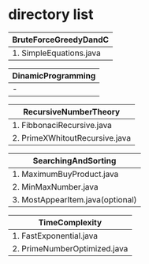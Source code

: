 # directory list

| BruteForceGreedyDandC
|-
|1. SimpleEquations.java 


| DinamicProgramming
|- 
|- 


| RecursiveNumberTheory
|-
|1. FibbonaciRecursive.java
|2. PrimeXWhitoutRecursive.java 


| SearchingAndSorting
|-
|1. MaximumBuyProduct.java
|2. MinMaxNumber.java
|3. MostAppearItem.java(optional)


| TimeComplexity
|-
|1. FastExponential.java
|2. PrimeNumberOptimized.java 
